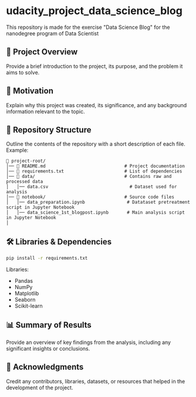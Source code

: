 # udacity_project_data_science_blog
This repository is made for the exercise "Data Science Blog" for the nanodegree program of Data Scientist

## 📌 Project Overview
Provide a brief introduction to the project, its purpose, and the problem it aims to solve.

## 🎯 Motivation
Explain why this project was created, its significance, and any background information relevant to the topic.

## 💂‍ Repository Structure
Outline the contents of the repository with a short description of each file. Example:

```
📁 project-root/
│── 📄 README.md                              # Project documentation
│── 📄 requirements.txt                       # List of dependencies
│── 📁 data/                                  # Contains raw and processed data
│   │── data.csv                               # Dataset used for analysis
│── 📁 notebook/                              # Source code files
│   │── data_preparation.ipynb                # Datataset pretreatment script in Jupyter Notebook
│   │── data_science_1st_blogpost.ipynb       # Main analysis script in Jupyter Notebook
│  
```

## 🛠️ Libraries & Dependencies
```bash
pip install -r requirements.txt
```

Libraries:
- Pandas  
- NumPy  
- Matplotlib
- Seaborn
- Scikit-learn  

## 📊 Summary of Results
Provide an overview of key findings from the analysis, including any significant insights or conclusions.

## 🙌 Acknowledgments
Credit any contributors, libraries, datasets, or resources that helped in the development of the project.


